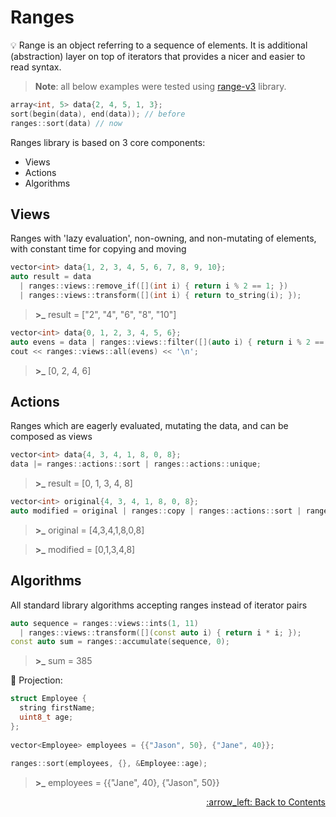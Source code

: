 # Ranges

:bulb: Range is an object referring to a sequence of elements.
It is additional (abstraction) layer on top of iterators
that provides a nicer and easier to read syntax.

> **Note**: all below examples were tested using [range-v3](https://github.com/ericniebler/range-v3) library.

```cpp
array<int, 5> data{2, 4, 5, 1, 3};
sort(begin(data), end(data)); // before
ranges::sort(data) // now
```

Ranges library is based on 3 core components:
- Views
- Actions
- Algorithms

## Views

Ranges with 'lazy evaluation', non-owning, and non-mutating of elements,
with constant time for copying and moving

```cpp
vector<int> data{1, 2, 3, 4, 5, 6, 7, 8, 9, 10};
auto result = data
  | ranges::views::remove_if([](int i) { return i % 2 == 1; })
  | ranges::views::transform([](int i) { return to_string(i); });
```
> **>_** result = ["2", "4", "6", "8", "10"]

```cpp
vector<int> data{0, 1, 2, 3, 4, 5, 6};
auto evens = data | ranges::views::filter([](auto i) { return i % 2 == 0; });
cout << ranges::views::all(evens) << '\n';
```
> **>_** [0, 2, 4, 6]

## Actions

 Ranges which are eagerly evaluated, mutating the data, and can be composed as views

```cpp
vector<int> data{4, 3, 4, 1, 8, 0, 8};
data |= ranges::actions::sort | ranges::actions::unique;
```
> **>_** result = [0, 1, 3, 4, 8]

```cpp
vector<int> original{4, 3, 4, 1, 8, 0, 8};
auto modified = original | ranges::copy | ranges::actions::sort | ranges::actions::unique;
```
> **>_** original = [4,3,4,1,8,0,8]

> **>_** modified = [0,1,3,4,8]

## Algorithms

All standard library algorithms accepting ranges instead of iterator pairs

```cpp
auto sequence = ranges::views::ints(1, 11)
  | ranges::views::transform([](const auto i) { return i * i; });
const auto sum = ranges::accumulate(sequence, 0);
```
> **>_** sum = 385

:paperclip: Projection:

```cpp
struct Employee {
  string firstName;
  uint8_t age;
};
    
vector<Employee> employees = {{"Jason", 50}, {"Jane", 40}};
    
ranges::sort(employees, {}, &Employee::age);
```
> **>_** employees = {{"Jane", 40}, {"Jason", 50}}

<p align="right"><a href="../README.md#contents">:arrow_left: Back to Contents</a></p>
